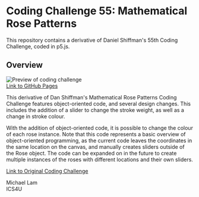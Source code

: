 # Coding Challenge 55: Mathematical Rose Patterns
This repository contains a derivative of Daniel Shiffman's 55th Coding Challenge, coded in p5.js.

## Overview
![Preview of coding challenge](https://thumbs.gfycat.com/ScientificBleakArabianoryx-small.gif)  
[Link to GitHub Pages](https://michael-lam8.github.io/ICS4U-Mathematical-Rose/)

This derivative of Dan Shiffman's Mathematical Rose Patterns Coding Challenge features object-oriented code, and several design changes. This includes the addition of a slider to change the stroke weight, as well as a change in stroke colour.

With the addition of object-oriented code, it is possible to change the colour of each rose instance. Note that this code represents a basic overview of object-oriented programming, as the current code leaves the coordinates in the same location on the canvas, and manually creates sliders outside of the Rose object. The code can be expanded on in the future to create multiple instances of the roses with different locations and their own sliders.

[Link to Original Coding Challenge](https://www.youtube.com/watch?v=f5QBExMNB1I)

Michael Lam  
ICS4U
